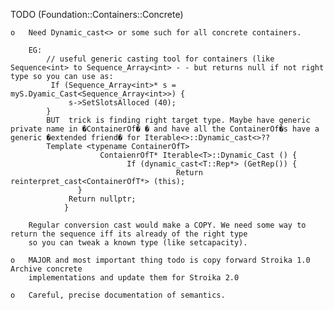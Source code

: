 TODO (Foundation::Containers::Concrete)

	o	Need Dynamic_cast<> or some such for all concrete containers.
		
		EG:
			// useful generic casting tool for containers (like Sequence<int> to Sequence_Array<int> - - but returns null if not right type so you can use as:
			 If (Sequence_Array<int>* s = myS.Dyamic_Cast<Sequence_Array<int>>) {
				 s->SetSlotsAlloced (40);
			}
			BUT  trick is finding right target type. Maybe have generic private name in �ContainerOf� � and have all the ContainerOf�s have a generic �extended friend� for Iterable<>::Dynamic_cast<>??
			Template <typename ContainerOfT>
						ContaienrOfT* Iterable<T>::Dynamic_Cast () {
							  If (dynamic_cast<T::Rep*> (GetRep()) {
										 Return reinterpret_cast<ContainerOfT*> (this);
				   }
				 Return nullptr;
				}

		Regular conversion cast would make a COPY. We need some way to return the sequence iff its already of the right type
		so you can tweak a known type (like setcapacity).

	o	MAJOR and most important thing todo is copy forward Stroika 1.0 Archive concrete
		implementations and update them for Stroika 2.0

	o	Careful, precise documentation of semantics.
